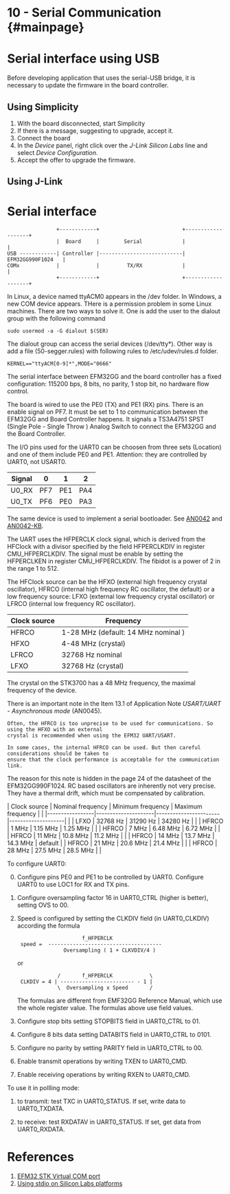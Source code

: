 
10 - Serial Communication {#mainpage}
============

# Serial interface using USB

Before developing application that uses the serial-USB bridge, it is necessary to update the firmware in
the board controller.

## Using Simplicity


1. With the board disconnected, start Simplicity
2. If there is a message, suggesting to upgrade, accept it.
2. Connect the board
3. In the *Device* panel, right click over the *J-Link Silicon Labs* line and select *Device Configuration*.
4. Accept the offer to upgrade the firmware.

## Using J-Link




# Serial interface



                    +------------+                           +-------------------+
                    |  Board     |        Serial             |                   |
    USB ------------| Controller |---------------------------| EFM32GG990F1024   |
    COMx            |            |         TX/RX             |                   |
                    +------------+                           +-------------------+


In Linux, a device named ttyACM0 appears in the /dev folder. In Windows, a new COM device appears. THere is a permission problem in some Linux machines. There are two ways to solve it. One is add the user to the dialout group with the following command

    sudo usermod -a -G dialout $(SER)


The dialout group can access the serial devices (/dev/tty*). Other way is add a file (50-segger.rules) with following rules to /etc/udev/rules.d folder.

    KERNEL=="ttyACM[0-9]*",MODE="0666"


The serial interface between EFM32GG and the board controller has a fixed configuration: 115200 bps, 8 bits, no parity, 1 stop bit, no hardware flow control.

The board is wired to use the PE0 (TX) and PE1 (RX) pins.  There is an enable signal on PF7. It must be set to 1 to communication between the EFM32GG and Board Controller happens. It signals a TS3A4751 SPST (Single Pole - Single Throw ) Analog Switch to connect the EFM32GG and the Board Controller.



The I/O pins used  for the UART0 can be choosen from three sets (Location) and one of them include PE0 and PE1. Attention: they are controlled by UART0, not USART0.


|      Signal          |     0        |      1       |       2      |
|----------------------|--------------|--------------|--------------|
|       U0_RX          |    PF7       |     PE1      |      PA4     |
|       U0_TX          |    PF6       |     PE0      |      PA3     | 






The same device is used to implement a serial bootloader. See [AN0042](https://www.silabs.com/application-notes/an0042-efm32-usb-uart-bootloader.pdf) and [AN0042-KB](https://www.silabs.com/community/mcu/32-bit/knowledge-base.entry.html/2017/09/01/use_an0042_bootloade-N9Zn).


The UART uses the HFPERCLK clock signal, which is derived from the HFClock with a divisor specified by the field HFPERCLKDIV in register CMU_HFPERCLKDIV. The  signal must be enable by setting the HFPERCLKEN in register CMU_HFPERCLKDIV. The fibidot is a power of 2 in the range 1 to 512.

The HFClock source can be the HFXO (external high frequency crystal oscillator), HFRCO (internal high frequency RC oscillator, the default) or a low frequency source: LFXO (external low frequency crystal oscillator) or LFRCO (internal low frequency RC oscillator).

| Clock source    |   Frequency                                     |
|-----------------|-------------------------------------------------|
|  HFRCO          |  1-28 MHz (default: 14 MHz nominal )            |
|  HFXO           |  4-48 MHz (crystal)                             |
|  LFRCO          |   32768 Hz nominal                              |
|  LFXO           |   32768 Hz (crystal)                            |

The crystal on the STK3700 has a 48 MHz frequency, the maximal frequency of the device.

There is an important note in the Item 13.1 of Application Note *USART/UART - Asynchronous mode* (AN0045).

    Often, the HFRCO is too unprecise to be used for communications. So using the HFXO with an external
    crystal is recommended when using the EFM32 UART/USART.
    
    In some cases, the internal HFRCO can be used. But then careful considerations should be taken to
    ensure that the clock performance is acceptable for the communication link.

The reason for this note is hidden in the page 24 of the datasheet of the EFM32GG990F1024. RC based oscillators  are inherently not very precise. They have a thermal drift, which must be compensated by calibration.


|   Clock source  |  Nominal frequency  |  Minimum frequency    | Maximum frequency  |           |
|-----------------|---------------------|-----------------------|--------------------|           |
|    LFXO         |   32768 Hz          |      31290 Hz         |    34280 Hz        |           |
|    HFRCO        |       1 MHz         |       1.15 MHz        |     1.25 MHz       |           |
|    HFRCO        |       7 MHz         |       6.48 MHz        |     6.72 MHz       |           |
|    HFRCO        |      11 MHz         |       10.8 MHz        |     11.2 MHz       |           |
|    HFRCO        |      14 MHz         |       13.7 MHz        |     14.3 MHz       |  default  |
|    HFRCO        |      21 MHz         |       20.6 MHz        |     21.4 MHz       |           |
|    HFRCO        |      28 MHz         |       27.5 MHz        |     28.5 MHz       |           |


To configure UART0:

0. Configure pins PE0 and PE1 to be controlled by UART0. Configure UART0 to use LOC1 for RX and TX pins.

1. Configure oversampling factor 16 in UART0_CTRL (higher is better), setting OVS to 00.
    
    
2. Speed is configured by setting the CLKDIV field (in UART0_CLKDIV)  according the formula

                            f_HFPERCLK
        speed =  -------------------------------------
                      Oversampling ( 1 + CLKVDIV/4 )
                      
    or
    
                    /       f_HFPERCLK            \
        CLKDIV = 4 | ------------------------ - 1 |
                    \  Oversampling x Speed       /

    The formulas are different from EMF32GG Reference Manual, which use the whole register value. The formulas above use field values.
    
3. Configure stop bits setting STOPBITS field in UART0_CTRL to 01.

4. Configure 8 bits data setting DATABITS field in UART0_CTRL to 0101.

5. Configure no parity by setting PARITY field in UART0_CTRL to 00.

6. Enable transmit operations by writing TXEN to UART0_CMD.

7. Enable receiving operations by writing RXEN to UART0_CMD.



To use it in pollling mode:

1. to transmit: test TXC in UART0_STATUS. If set, write data to UART0_TXDATA.

2. to receive: test RXDATAV in UART0_STATUS. If set, get data from UART0_RXDATA.


References
==========

1. [EFM32 STK Virtual COM port](https://www.silabs.com/community/mcu/32-bit/knowledge-base.entry.html/2015/07/06/efm32_stk_virtualco-aT2m)
2. [Using stdio on Silicon Labs platforms](https://os.mbed.com/teams/SiliconLabs/wiki/Using-stdio-on-Silicon-Labs-platforms)
